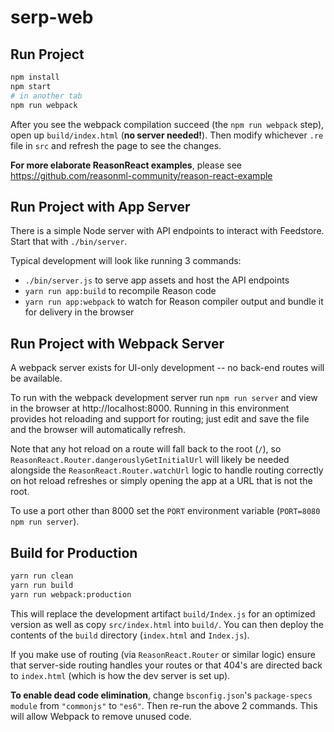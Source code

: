 # serp-web

## Run Project

```sh
npm install
npm start
# in another tab
npm run webpack
```

After you see the webpack compilation succeed (the `npm run webpack` step), open
up `build/index.html` (**no server needed!**). Then modify whichever `.re` file
in `src` and refresh the page to see the changes.

**For more elaborate ReasonReact examples**, please see https://github.com/reasonml-community/reason-react-example

## Run Project with App Server

There is a simple Node server with API endpoints to interact with Feedstore.
Start that with `./bin/server`.

Typical development will look like running 3 commands:

- `./bin/server.js` to serve app assets and host the API endpoints
- `yarn run app:build` to recompile Reason code
- `yarn run app:webpack` to watch for Reason compiler output and bundle it for
  delivery in the browser

## Run Project with Webpack Server

A webpack server exists for UI-only development -- no back-end routes will be
available.

To run with the webpack development server run `npm run server` and view in the
browser at http://localhost:8000. Running in this environment provides hot
reloading and support for routing; just edit and save the file and the browser
will automatically refresh.

Note that any hot reload on a route will fall back to the root (`/`), so
`ReasonReact.Router.dangerouslyGetInitialUrl` will likely be needed alongside
the `ReasonReact.Router.watchUrl` logic to handle routing correctly on hot
reload refreshes or simply opening the app at a URL that is not the root.

To use a port other than 8000 set the `PORT` environment variable (`PORT=8080
npm run server`).

## Build for Production

```sh
yarn run clean
yarn run build
yarn run webpack:production
```

This will replace the development artifact `build/Index.js` for an optimized
version as well as copy `src/index.html` into `build/`. You can then deploy the
contents of the `build` directory (`index.html` and `Index.js`).

If you make use of routing (via `ReasonReact.Router` or similar logic) ensure
that server-side routing handles your routes or that 404's are directed back to
`index.html` (which is how the dev server is set up).

**To enable dead code elimination**, change `bsconfig.json`'s `package-specs`
`module` from `"commonjs"` to `"es6"`. Then re-run the above 2 commands. This
will allow Webpack to remove unused code.
